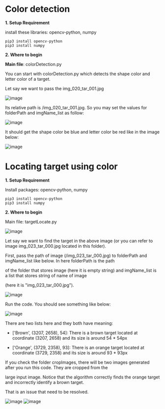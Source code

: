 # Color detection

**1. Setup Requirement**

install these libraries: opencv-python, numpy

    pip3 install opencv-python
    pip3 install numpy   

**2. Where to begin**

  **Main file**: colorDetection.py

  You can start with colorDetection.py which detects the shape color and letter color of a target.

  Let say we want to pass the img_020_tar_001.jpg

![image](https://github.com/chicagoedt/team-air-suas-2024/assets/92337557/0f7dae13-df01-4aae-a98a-e9d655689999)

Its relative path is /img_020_tar_001.jpg. So you may set the values for folderPath and imgName_list as follow:

![image](https://github.com/chicagoedt/team-air-suas-2024/assets/92337557/5feb16c0-0dc0-43ec-8a37-d57d5627bb2e)

It should get the shape color be blue and letter color be red like in the image below:

![image](https://github.com/chicagoedt/team-air-suas-2024/assets/92337557/aa286d51-8f03-48e5-a17e-1fb18f61dfb6)


# Locating target using color

**1. Setup Requirement**

  Install packages: opencv-python, numpy

    pip3 install opencv-python
    pip3 install numpy

**2. Where to begin**

Main file: targetLocate.py

![image](https://github.com/chicagoedt/team-air-suas-2024/assets/92337557/96d017c0-12f4-4ac8-a66d-1fc36a82bf07)


Let say we want to find the target in the above image (or you can refer to image img_023_tar_000.jpg located in this folder).

First, pass the path of image (/img_023_tar_000.jpg) to folderPath and imgName_list like below. In here folderPath is the path

of the folder that stores image (here it is empty string) and imgName_list is a list that stores string of name of image

(here it is "img_023_tar_000.jpg"). 

![image](https://github.com/chicagoedt/team-air-suas-2024/assets/92337557/661bc506-4c9a-4b30-9ad8-ed301e37ac0c)


Run the code. You should see something like below:

![image](https://github.com/chicagoedt/team-air-suas-2024/assets/92337557/a57b5c5a-ef19-44b3-ae2a-f61079025663)

There are two lists here and they both have meaning:

- ['Brown', (3207, 2658), 54]: There is a brown target located at coordinate (3207, 2658) and its size is around 54 * 54px

- ['Orange', (3729, 2358), 93]: There is an orange target located at coordinate (3729, 2358) and its size is around 93 * 93px


If you check the folder cropImages, there will be two images generated after you run this code. They are cropped from the 

large input image. Notice that the algorithm correctly finds the orange target and incorrectly identify a brown target.

That is an issue that need to be resolved.

![image](https://github.com/chicagoedt/team-air-suas-2024/assets/92337557/c877f727-6690-4e09-a829-152d85a82caf)     ![image](https://github.com/chicagoedt/team-air-suas-2024/assets/92337557/926fbce4-10d9-43c9-869e-c9f01f5fae14)

